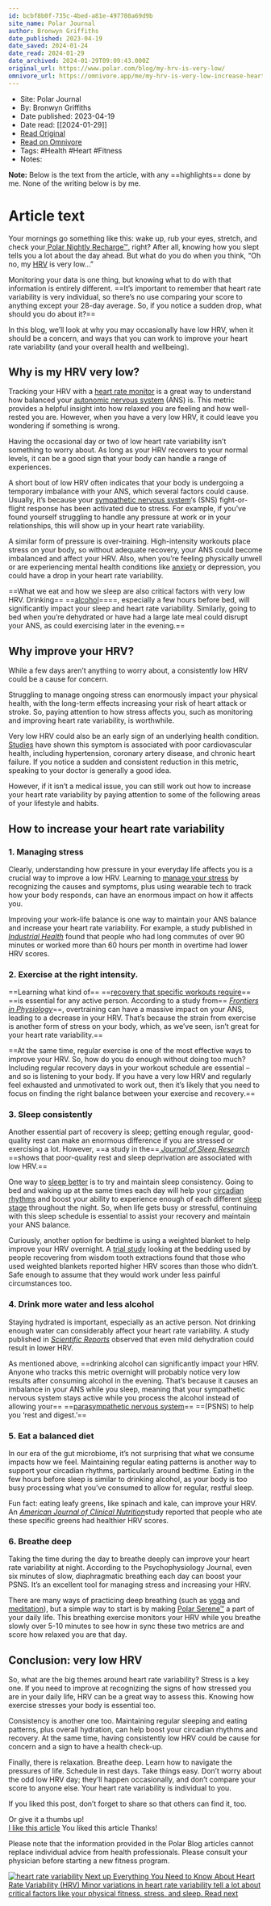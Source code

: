 ```yaml
---
id: bcbf8b0f-735c-4bed-a81e-497780a69d9b
site_name: Polar Journal
author: Bronwyn Griffiths
date_published: 2023-04-19
date_saved: 2024-01-24
date_read: 2024-01-29
date_archived: 2024-01-29T09:09:43.000Z
original_url: https://www.polar.com/blog/my-hrv-is-very-low/
omnivore_url: https://omnivore.app/me/my-hrv-is-very-low-increase-heart-rate-variability-polar-journal-18d3951d4fc
---
```


 - Site: Polar Journal
 - By: Bronwyn Griffiths
 - Date published: 2023-04-19
 - Date read: [[2024-01-29]]
 - [Read Original](https://www.polar.com/blog/my-hrv-is-very-low/)
 - [Read on Omnivore](https://omnivore.app/me/my-hrv-is-very-low-increase-heart-rate-variability-polar-journal-18d3951d4fc)
 - Tags:  #Health  #Heart  #Fitness 
 - Notes: 

**Note:** Below is the text from the article, with any ==highlights== done by me. None of the writing below is by me.

# Article text
Your mornings go something like this: wake up, rub your eyes, stretch, and check your[ Polar Nightly Recharge™](https://www.polar.com/en/smart-coaching/nightly-recharge), right? After all, knowing how you slept tells you a lot about the day ahead. But what do you do when you think, “Oh no, my [HRV](https://www.polar.com/blog/heart-rate-variability-hrv/) is very low…” 

Monitoring your data is one thing, but knowing what to do with that information is entirely different. ==It’s important to remember that heart rate variability is very individual, so there’s no use comparing your score to anything except your 28-day average. So, if you notice a sudden drop, what should you do about it?== 

In this blog, we’ll look at why you may occasionally have low HRV, when it should be a concern, and ways that you can work to improve your heart rate variability (and your overall health and wellbeing). 

## Why is my HRV very low? 

Tracking your HRV with a [heart rate monitor](https://www.polar.com/en/all-watches) is a great way to understand how balanced your [autonomic nervous system](https://www.polar.com/blog/autonomic-nervous-system/) (ANS) is. This metric provides a helpful insight into how relaxed you are feeling and how well-rested you are. However, when you have a very low HRV, it could leave you wondering if something is wrong. 

Having the occasional day or two of low heart rate variability isn’t something to worry about. As long as your HRV recovers to your normal levels, it can be a good sign that your body can handle a range of experiences. 

A short bout of low HRV often indicates that your body is undergoing a temporary imbalance with your ANS, which several factors could cause. Usually, it’s because your [sympathetic nervous system](https://www.polar.com/blog/sympathetic-nervous-system/)‘s (SNS) fight-or-flight response has been activated due to stress. For example, if you’ve found yourself struggling to handle any pressure at work or in your relationships, this will show up in your heart rate variability. 

A similar form of pressure is over-training. High-intensity workouts place stress on your body, so without adequate recovery, your ANS could become imbalanced and affect your HRV. Also, when you’re feeling physically unwell or are experiencing mental health conditions like [anxiety](https://www.polar.com/blog/anxiety-and-heart-rate/) or depression, you could have a drop in your heart rate variability. 

==What we eat and how we sleep are also critical factors with very low HRV. Drinking== ==[alcohol](https://www.polar.com/blog/alcohol-and-sleep/)====, especially a few hours before bed, will significantly impact your sleep and heart rate variability. Similarly, going to bed when you’re dehydrated or have had a large late meal could disrupt your ANS, as could exercising later in the evening.== 

## Why improve your HRV? 

While a few days aren’t anything to worry about, a consistently low HRV could be a cause for concern. 

Struggling to manage ongoing stress can enormously impact your physical health, with the long-term effects increasing your risk of heart attack or stroke. So, paying attention to how stress affects you, such as monitoring and improving heart rate variability, is worthwhile. 

Very low HRV could also be an early sign of an underlying health condition. [Studies](https://www.ncbi.nlm.nih.gov/pmc/articles/PMC2903986/) have shown this symptom is associated with poor cardiovascular health, including hypertension, coronary artery disease, and chronic heart failure. If you notice a sudden and consistent reduction in this metric, speaking to your doctor is generally a good idea. 

However, if it isn’t a medical issue, you can still work out how to increase your heart rate variability by paying attention to some of the following areas of your lifestyle and habits. 

## How to increase your heart rate variability 

### 1\. Managing stress 

Clearly, understanding how pressure in your everyday life affects you is a crucial way to improve a low HRV. Learning to [manage your stress](https://www.polar.com/blog/managing-stress/) by recognizing the causes and symptoms, plus using wearable tech to track how your body responds, can have an enormous impact on how it affects you. 

Improving your work-life balance is one way to maintain your ANS balance and increase your heart rate variability. For example, a study published in [_Industrial Health_](https://pubmed.ncbi.nlm.nih.gov/9701898/) found that people who had long commutes of over 90 minutes or worked more than 60 hours per month in overtime had lower HRV scores. 

### 2\. Exercise at the right intensity. 

==Learning what kind of== ==[recovery that specific workouts require](https://www.polar.com/blog/muscle-recovery/)== ==is essential for any active person. According to a study from== [_Frontiers in Physiology_](https://www.frontiersin.org/articles/10.3389/fphys.2019.00109/full)==, overtraining can have a massive impact on your ANS, leading to a decrease in your HRV. That’s because the strain from exercise is another form of stress on your body, which, as we’ve seen, isn’t great for your heart rate variability.== 

==At the same time, regular exercise is one of the most effective ways to improve your HRV. So, how do you do enough without doing too much? Including regular recovery days in your workout schedule are essential – and so is listening to your body. If you have a very low HRV and regularly feel exhausted and unmotivated to work out, then it’s likely that you need to focus on finding the right balance between your exercise and recovery.== 

### 3\. Sleep consistently 

Another essential part of recovery is sleep; getting enough regular, good-quality rest can make an enormous difference if you are stressed or exercising a lot. However, ==a study in the==[ _Journal of Sleep Research_](https://pubmed.ncbi.nlm.nih.gov/20626615/) ==shows that poor-quality rest and sleep deprivation are associated with low HRV.== 

One way to [sleep better](https://www.polar.com/blog/how-to-sleep-better/) is to try and maintain sleep consistency. Going to bed and waking up at the same times each day will help your [circadian rhythms](https://www.polar.com/blog/circadian-rhythm-sleep-disorder/) and boost your ability to experience enough of each different [sleep stage](https://www.polar.com/blog/sleep-stages/) throughout the night. So, when life gets busy or stressful, continuing with this sleep schedule is essential to assist your recovery and maintain your ANS balance. 

Curiously, another option for bedtime is using a weighted blanket to help improve your HRV overnight. A [trial study](https://pubmed.ncbi.nlm.nih.gov/27568389/) looking at the bedding used by people recovering from wisdom tooth extractions found that those who used weighted blankets reported higher HRV scores than those who didn’t. Safe enough to assume that they would work under less painful circumstances too. 

### 4\. Drink more water and less alcohol 

Staying hydrated is important, especially as an active person. Not drinking enough water can considerably affect your heart rate variability. A study published in [_Scientific Reports_](https://pubmed.ncbi.nlm.nih.gov/31712590/) observed that even mild dehydration could result in lower HRV. 

As mentioned above, ==drinking alcohol can significantly impact your HRV. Anyone who tracks this metric overnight will probably notice very low results after consuming alcohol in the evening. That’s because it causes an imbalance in your ANS while you sleep, meaning that your sympathetic nervous system stays active while you process the alcohol instead of allowing your== ==[parasympathetic nervous system](https://www.polar.com/blog/parasympathetic-nervous-system/)== ==(PSNS) to help you ‘rest and digest.’== 

### 5\. Eat a balanced diet 

In our era of the gut microbiome, it’s not surprising that what we consume impacts how we feel. Maintaining regular eating patterns is another way to support your circadian rhythms, particularly around bedtime. Eating in the few hours before sleep is similar to drinking alcohol, as your body is too busy processing what you’ve consumed to allow for regular, restful sleep. 

Fun fact: eating leafy greens, like spinach and kale, can improve your HRV. An [_American Journal of Clinical Nutrition_](https://pubmed.ncbi.nlm.nih.gov/19158214/)study reported that people who ate these specific greens had healthier HRV scores. 

### 6\. Breathe deep 

Taking the time during the day to breathe deeply can improve your heart rate variability at night. According to the Psychophysiology Journal, even six minutes of slow, diaphragmatic breathing each day can boost your PSNS. It’s an excellent tool for managing stress and increasing your HRV. 

There are many ways of practicing deep breathing (such as [yoga](https://www.polar.com/blog/tag/yoga/) and [meditation](https://www.polar.com/blog/sleep-meditation/)), but a simple way to start is by making [Polar Serene™](https://www.polar.com/en/smart-coaching/serene) a part of your daily life. This breathing exercise monitors your HRV while you breathe slowly over 5-10 minutes to see how in sync these two metrics are and score how relaxed you are that day. 

## Conclusion: very low HRV 

So, what are the big themes around heart rate variability? Stress is a key one. If you need to improve at recognizing the signs of how stressed you are in your daily life, HRV can be a great way to assess this. Knowing how exercise stresses your body is essential too. 

Consistency is another one too. Maintaining regular sleeping and eating patterns, plus overall hydration, can help boost your circadian rhythms and recovery. At the same time, having consistently low HRV could be cause for concern and a sign to have a health check-up. 

Finally, there is relaxation. Breathe deep. Learn how to navigate the pressures of life. Schedule in rest days. Take things easy. Don’t worry about the odd low HRV day; they’ll happen occasionally, and don’t compare your score to anyone else. Your heart rate variability is individual to you. 

If you liked this post, don’t forget to share so that others can find it, too.

Or give it a thumbs up!  
[ I like this article](#) You liked this article Thanks! 

Please note that the information provided in the Polar Blog articles cannot replace individual advice from health professionals. Please consult your physician before starting a new fitness program. 

[ ![heart rate variability](https://proxy-prod.omnivore-image-cache.app/0x0,s7qOhRyeSI-2f9093tVxAgQ5kFbjDGjiMq_ebAAL1KGo/https://www.polar.com/blog/wp-content/uploads/2020/11/Heart-rate-variablility-main.jpg) Next up Everything You Need to Know About Heart Rate Variability (HRV) Minor variations in heart rate variability tell a lot about critical factors like your physical fitness, stress, and sleep.  Read next ](https://www.polar.com/blog/heart-rate-variability-hrv/) 

